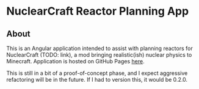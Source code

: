 # NuclearCraft Reactor Planning App

## About

This is an Angular application intended to assist with planning reactors for NuclearCraft (TODO: link), a mod bringing realistic(ish) nuclear physics to Minecraft.  Application is hosted on GitHub Pages [here](https://animusfracto.github.io/NC-reactor-app).


This is still in a bit of a proof-of-concept phase, and I expect aggressive refactoring will be in the future.  If I had to version this, it would be 0.2.0.

